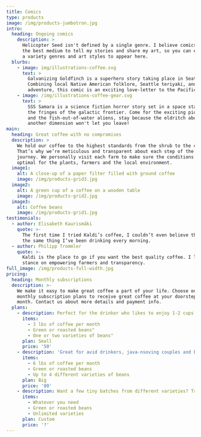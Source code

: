 ```yaml
---
title: Comics
type: products
image: /img/products-jumbotron.jpg
intro:
  heading: Ongoing comics
    description: >
      Helicopter Seed isn't defined by a single genre. I believe comics are
      the best medium to tell my stories and share my art, so you can expect
      a variety genres and art styles to appear here.
  blurbs:
    - image: img/illustrations-coffee.svg
      text: >
        Galvanizing Goldfinch is a superhero story taking place in Seattle. 
        Combining local Native American folklore, Seattle teriyaki, and pulse-pounding
        adventure, this comic is an exciting love-letter to the Pacific Northwest.
    - image: /img/illustrations-coffee-gear.svg
      text: >
        SSS Samara is a science fiction horror story set in a space station on
        the fringes of the galactic frontier. Come for the exciting pioneer lifestyle
        and the fish-out-of-water aliens, stay because the eldritch abomination from
        another dimension won't let you leave!
main:
  heading: Great coffee with no compromises
  description: >
    We hold our coffee to the highest standards from the shrub to the cup.
    That’s why we’re meticulous and transparent about each step of the coffee’s
    journey. We personally visit each farm to make sure the conditions are
    optimal for the plants, farmers and the local environment.
  image1:
    alt: A close-up of a paper filter filled with ground coffee
    image: /img/products-grid3.jpg
  image2:
    alt: A green cup of a coffee on a wooden table
    image: /img/products-grid2.jpg
  image3:
    alt: Coffee beans
    image: /img/products-grid1.jpg
testimonials:
  - author: Elisabeth Kaurismäki
    quote: >-
      The first time I tried Kaldi’s coffee, I couldn’t even believe that was
      the same thing I’ve been drinking every morning.
  - author: Philipp Trommler
    quote: >-
      Kaldi is the place to go if you want the best quality coffee. I love their
      stance on empowering farmers and transparency.
full_image: /img/products-full-width.jpg
pricing:
  heading: Monthly subscriptions
  description: >-
    We make it easy to make great coffee a part of your life. Choose one of our
    monthly subscription plans to receive great coffee at your doorstep each
    month. Contact us about more details and payment info.
  plans:
    - description: Perfect for the drinker who likes to enjoy 1-2 cups per day.
      items:
        - 3 lbs of coffee per month
        - Green or roasted beans"
        - One or two varieties of beans"
      plan: Small
      price: '50'
    - description: 'Great for avid drinkers, java-nsoving couples and bigger crowds'
      items:
        - 6 lbs of coffee per month
        - Green or roasted beans
        - Up to 4 different varieties of beans
      plan: Big
      price: '80'
    - description: Want a few tiny batches from different varieties? Try our custom plan
      items:
        - Whatever you need
        - Green or roasted beans
        - Unlimited varieties
      plan: Custom
      price: '?'
---
```



